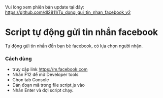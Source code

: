 Vui lòng xem phiên bản update tại đây: https://github.com/dl2811/Tu_dong_gui_tin_nhan_facebook_v2

# Script tự động gửi tin nhắn facebook
Tự động gửi tin nhắn đến bạn bè facebook, có lựa chọn người nhận.
### Cách dùng
- truy cập link https://m.facebook.com
- Nhấn F12 để mở Developer tools
- Chọn tab Console
- Dán đoạn mã trong file script.js vào
- Nhấn Enter và đợi script chạy.
